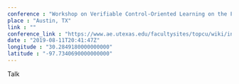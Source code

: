 ```yaml
---
conference : "Workshop on Verifiable Control-Oriented Learning on the Fly"
place : "Austin, TX"
link : ""
conference_link : "https://www.ae.utexas.edu/facultysites/topcu/wiki/index.php/Internal_MURI_workshop_--_August_2019"
date : "2019-08-11T20:41:47Z"
longitude : "30.2849180000000000"
latitude : "-97.7340690000000000"
---
```


Talk

